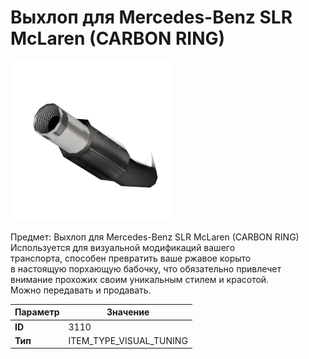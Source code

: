 # Выхлоп для Mercedes-Benz SLR McLaren (CARBON RING)

![Item Image](../img/3110.webp?raw=true)

Предмет: Выхлоп для Mercedes-Benz SLR McLaren (CARBON RING)<br>Используется для визуальной модификаций вашего<br>транспорта, способен превратить ваше ржавое корыто<br>в настоящую порхающую бабочку, что обязательно привлечет<br>внимание прохожих своим уникальным стилем и красотой.<br>Можно передавать и продавать.


| Параметр | Значение |
|----------|----------|
| **ID** | 3110 |
| **Тип** | ITEM_TYPE_VISUAL_TUNING |

